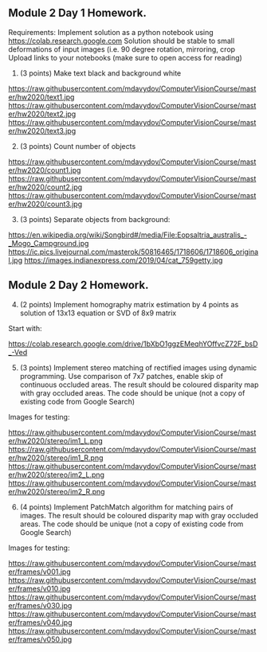 ## Module 2 Day 1 Homework.

Requirements:
Implement solution as a python notebook using https://colab.research.google.com
Solution should be stable to small deformations of input images (i.e. 90 degree rotation, mirroring, crop
Upload links to your notebooks (make sure to open access for reading)

1. (3 points) Make text black and background white

https://raw.githubusercontent.com/mdavydov/ComputerVisionCourse/master/hw2020/text1.jpg
https://raw.githubusercontent.com/mdavydov/ComputerVisionCourse/master/hw2020/text2.jpg
https://raw.githubusercontent.com/mdavydov/ComputerVisionCourse/master/hw2020/text3.jpg

2.  (3 points) Count number of objects

https://raw.githubusercontent.com/mdavydov/ComputerVisionCourse/master/hw2020/count1.jpg
https://raw.githubusercontent.com/mdavydov/ComputerVisionCourse/master/hw2020/count2.jpg
https://raw.githubusercontent.com/mdavydov/ComputerVisionCourse/master/hw2020/count3.jpg

3.  (3 points) Separate objects from background:

https://en.wikipedia.org/wiki/Songbird#/media/File:Eopsaltria_australis_-_Mogo_Campground.jpg
https://ic.pics.livejournal.com/masterok/50816465/1718606/1718606_original.jpg
https://images.indianexpress.com/2019/04/cat_759getty.jpg


## Module 2 Day 2 Homework.

4. (2 points) Implement homography matrix estimation by 4 points as solution of 13x13 equation or SVD of 8x9 matrix

Start with:

https://colab.research.google.com/drive/1bXbO1ggzEMeqhYOffvcZ72F_bsD_-Ved

5. (3 points) Implement stereo matching of rectified images using dynamic programming.
Use comparison of 7x7 patches, enable skip of continuous occluded areas.
The result should be coloured disparity map with gray occluded areas.
The code should be unique (not a copy of existing code from Google Search)

Images for testing:

https://raw.githubusercontent.com/mdavydov/ComputerVisionCourse/master/hw2020/stereo/im1_L.png
https://raw.githubusercontent.com/mdavydov/ComputerVisionCourse/master/hw2020/stereo/im1_R.png
https://raw.githubusercontent.com/mdavydov/ComputerVisionCourse/master/hw2020/stereo/im2_L.png
https://raw.githubusercontent.com/mdavydov/ComputerVisionCourse/master/hw2020/stereo/im2_R.png

6. (4 points) Implement PatchMatch algorithm for matching pairs of images.
The result should be coloured disparity map with gray occluded areas.
The code should be unique (not a copy of existing code from Google Search)

Images for testing:

https://raw.githubusercontent.com/mdavydov/ComputerVisionCourse/master/frames/v001.jpg
https://raw.githubusercontent.com/mdavydov/ComputerVisionCourse/master/frames/v010.jpg
https://raw.githubusercontent.com/mdavydov/ComputerVisionCourse/master/frames/v030.jpg
https://raw.githubusercontent.com/mdavydov/ComputerVisionCourse/master/frames/v040.jpg
https://raw.githubusercontent.com/mdavydov/ComputerVisionCourse/master/frames/v050.jpg
